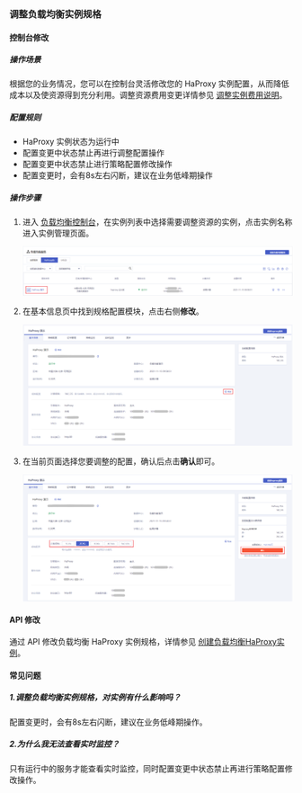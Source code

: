 ### 调整负载均衡实例规格

#### 控制台修改

##### 操作场景

根据您的业务情况，您可以在控制台灵活修改您的 HaProxy 实例配置，从而降低成本以及使资源得到充分利用。调整资源费用变更详情参见 [调整实例费用说明](F:\首云工作相关\PaaS产品线\弹性计算产品\负载均衡\用户操作手册\HaProxy\02.购买指南\03.调整实例规格费用说明.md)。

##### 配置规则

- HaProxy 实例状态为运行中
- 配置变更中状态禁止再进行调整配置操作
- 配置变更中状态禁止进行策略配置修改操作
- 配置变更时，会有8s左右闪断，建议在业务低峰期操作

##### 操作步骤

1. 进入 [负载均衡控制台](https://console.capitalonline.net/loadbalancers)，在实例列表中选择需要调整资源的实例，点击实例名称进入实例管理页面。

   ![选择实例](../../pic/调整实例-选择实例.png)

2. 在基本信息页中找到规格配置模块，点击右侧**修改**。

   ![修改配置](../../pic/调整实例-修改配置.png)

3. 在当前页面选择您要调整的配置，确认后点击**确认**即可。

   ![修改规格](../../pic/调整实例-修改规格.png)

#### API 修改

通过 API 修改负载均衡 HaProxy 实例规格，详情参见 [创建负载均衡HaProxy实例](F:\首云工作相关\PaaS产品线\弹性计算产品\负载均衡\用户操作手册\HaProxy\09.API文档\02.实例相关接口\05.修改负载均衡HaProxy实例规格.md)。

#### 常见问题

##### 1.调整负载均衡实例规格，对实例有什么影响吗？

配置变更时，会有8s左右闪断，建议在业务低峰期操作。

##### 2.为什么我无法查看实时监控？

只有运行中的服务才能查看实时监控，同时配置变更中状态禁止再进行策略配置修改操作。
